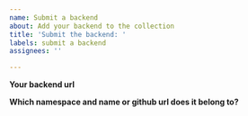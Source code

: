```yaml
---
name: Submit a backend
about: Add your backend to the collection
title: 'Submit the backend: '
labels: submit a backend
assignees: ''

---
```


**Your backend url**

**Which namespace and name or github url does it belong to?**
